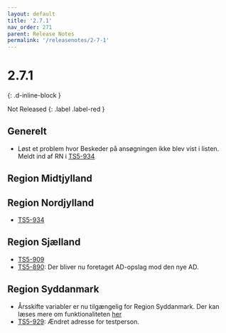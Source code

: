 ```yaml
---
layout: default
title: '2.7.1'
nav_order: 271
parent: Release Notes
permalink: '/releasenotes/2-7-1'
---
```


# 2.7.1
{: .d-inline-block }

Not Released
{: .label .label-red }

## Generelt
- Løst et problem hvor Beskeder på ansøgningen ikke blev vist i listen. Meldt ind af RN i [TS5-934](https://sd.trifork.com/browse/TS5-934)

## Region Midtjylland

## Region Nordjylland
- [TS5-934](https://sd.trifork.com/browse/TS5-934)

## Region Sjælland
- [TS5-909](https://sd.trifork.com/browse/TS5-909)
- [TS5-890](https://sd.trifork.com/browse/TS5-890): Der bliver nu foretaget AD-opslag mod den nye AD.

## Region Syddanmark
- Årsskifte variabler er nu tilgængelig for Region Syddanmark. Der kan læses mere om funktionaliteten [her](https://befordring.dash.trifork.com/releasenotes/2-4-0#%C3%A5rsskifte)
- [TS5-929](https://sd.trifork.com/browse/TS5-929): Ændret adresse for testperson.
